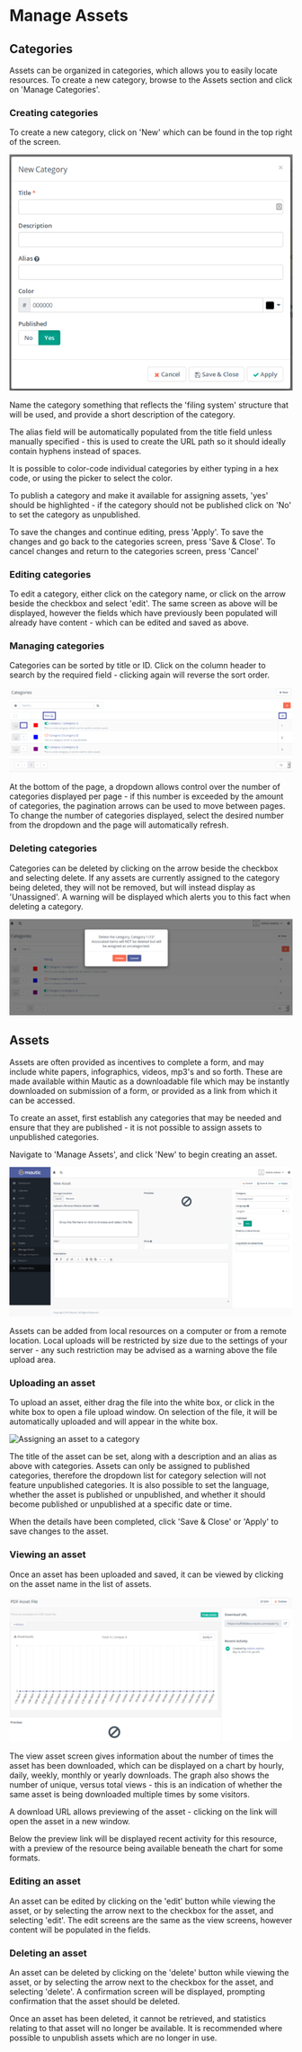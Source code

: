 # Manage Assets
## Categories
Assets can be organized in categories, which allows you to easily locate resources.  To create a new category, browse to the Assets section and click on 'Manage Categories'.

### Creating categories

To create a new category, click on 'New' which can be found in the top right of the screen.

![Create a new asset category](/assets/media/assets-newcategory.png "Create a new category")

Name the category something that reflects the 'filing system' structure that will be used, and provide a short description of the category.

The alias field will be automatically populated from the title field unless manually specified - this is used to create the URL path so it should ideally contain hyphens instead of spaces.

It is possible to color-code individual categories by either typing in a hex code, or using the picker to select the color.

To publish a category and make it available for assigning assets, 'yes' should be highlighted - if the category should not be published click on 'No' to set the category as unpublished.

To save the changes and continue editing, press 'Apply'.  To save the changes and go back to the categories screen, press 'Save & Close'.  To cancel changes and return to the categories screen, press 'Cancel'

### Editing categories

To edit a category, either click on the category name, or click on the arrow beside the checkbox and select 'edit'.  The same screen as above will be displayed, however the fields which have previously been populated will already have content - which can be edited and saved as above.

### Managing categories

Categories can be sorted by title or ID.  Click on the column header to search by the required field - clicking again will reverse the sort order.

![Sorting categories](/assets/media/assets-managecategories.png "Sorting categories")

At the bottom of the page, a dropdown allows control over the number of categories displayed per page - if this number is exceeded by the amount of categories, the pagination arrows can be used to move between pages.  To change the number of categories displayed, select the desired number from the dropdown and the page will automatically refresh.

### Deleting categories

Categories can be deleted by clicking on the arrow beside the checkbox and selecting delete.  If any assets are currently assigned to the category being deleted, they will not be removed, but will instead display as 'Unassigned'.  A warning will be displayed which alerts you to this fact when deleting a category.

![Delete an asset category](/assets/media/assets-deletecategory.png "Delete a new category")

## Assets

Assets are often provided as incentives to complete a form, and may include white papers, infographics, videos, mp3's and so forth.  These are made available within Mautic as a downloadable file which may be instantly downloaded on submission of a form, or provided as a link from which it can be accessed.

To create an asset, first establish any categories that may be needed and ensure that they are published - it is not possible to assign assets to unpublished categories.

Navigate to 'Manage Assets', and click 'New' to begin creating an asset.

![Create a new asset](/assets/media/assets-newasset.png "Create a new asset")

Assets can be added from local resources on a computer or from a remote location.  Local uploads will be restricted by size due to the settings of your server - any such restriction may be advised as a warning above the file upload area.

### Uploading an asset

To upload an asset, either drag the file into the white box, or click in the white box to open a file upload window.  On selection of the file, it will be automatically uploaded and will appear in the white box.  

![Assigning an asset to a category](/assets/media/assets-uploadnewassetunpublishedcategory.png "Assigning an asset to a category")

The title of the asset can be set, along with a description and an alias as above with categories.  Assets can only be assigned to published categories, therefore the dropdown list for category selection will not feature unpublished categories.  It is also possible to set the language, whether the asset is published or unpublished, and whether it should become published or unpublished at a specific date or time.

When the details have been completed, click 'Save & Close' or 'Apply' to save changes to the asset.

### Viewing an asset

Once an asset has been uploaded and saved, it can be viewed by clicking on the asset name in the list of assets.

![Viewing an asset](/assets/media/assets-viewasset.png "Viewing an asset")

The view asset screen gives information about the number of times the asset has been downloaded, which can be displayed on a chart by hourly, daily, weekly, monthly or yearly downloads.  The graph also shows the number of unique, versus total views - this is an indication of whether the same asset is being downloaded multiple times by some visitors.

A download URL allows previewing of the asset - clicking on the link will open the asset in a new window.

Below the preview link will be displayed recent activity for this resource, with a preview of the resource being available beneath the chart for some formats.

### Editing an asset

An asset can be edited by clicking on the 'edit' button while viewing the asset, or by selecting the arrow next to the checkbox for the asset, and selecting 'edit'.  The edit screens are the same as the view screens, however content will be populated in the fields.

### Deleting an asset

An asset can be deleted by clicking on the 'delete' button while viewing the asset, or by selecting the arrow next to the checkbox for the asset, and selecting 'delete'.  A confirmation screen will be displayed, prompting confirmation that the asset should be deleted.

Once an asset has been deleted, it cannot be retrieved, and statistics relating to that asset will no longer be available.  It is recommended where possible to unpublish assets which are no longer in use.


